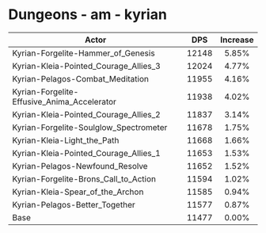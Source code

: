 # Dungeons - am - kyrian
| Actor | DPS | Increase |
|---|:---:|:---:|
|Kyrian-Forgelite-Hammer_of_Genesis|12148|5.85%|
|Kyrian-Kleia-Pointed_Courage_Allies_3|12024|4.77%|
|Kyrian-Pelagos-Combat_Meditation|11955|4.16%|
|Kyrian-Forgelite-Effusive_Anima_Accelerator|11938|4.02%|
|Kyrian-Kleia-Pointed_Courage_Allies_2|11837|3.14%|
|Kyrian-Forgelite-Soulglow_Spectrometer|11678|1.75%|
|Kyrian-Kleia-Light_the_Path|11668|1.66%|
|Kyrian-Kleia-Pointed_Courage_Allies_1|11653|1.53%|
|Kyrian-Pelagos-Newfound_Resolve|11652|1.52%|
|Kyrian-Forgelite-Brons_Call_to_Action|11594|1.02%|
|Kyrian-Kleia-Spear_of_the_Archon|11585|0.94%|
|Kyrian-Pelagos-Better_Together|11577|0.87%|
|Base|11477|0.00%|
